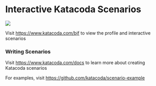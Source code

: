 # Interactive Katacoda Scenarios

[![](http://shields.katacoda.com/katacoda/bjf/count.svg)](https://www.katacoda.com/bjf "Get your profile on Katacoda.com")

Visit https://www.katacoda.com/bjf to view the profile and interactive scenarios

### Writing Scenarios
Visit https://www.katacoda.com/docs to learn more about creating Katacoda scenarios

For examples, visit https://github.com/katacoda/scenario-example
